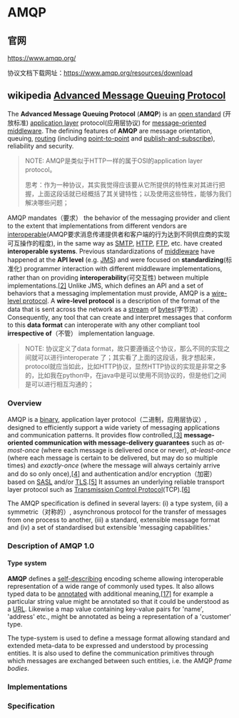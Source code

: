 # AMQP

## 官网

https://www.amqp.org/

协议文档下载网址：https://www.amqp.org/resources/download



## wikipedia [Advanced Message Queuing Protocol](https://en.wikipedia.org/wiki/Advanced_Message_Queuing_Protocol) 

The **Advanced Message Queuing Protocol** (**AMQP**) is an [open standard](https://en.wikipedia.org/wiki/Open_standard) (开放标准) [application layer](https://en.wikipedia.org/wiki/Application_layer) protocol(应用层协议) for [message-oriented middleware](https://en.wikipedia.org/wiki/Message-oriented_middleware). The defining features of **AMQP** are message orientation, queuing, [routing](https://en.wikipedia.org/wiki/Routing) (including [point-to-point](https://en.wikipedia.org/wiki/Point-to-point_(telecommunications)) and [publish-and-subscribe](https://en.wikipedia.org/wiki/Publish%E2%80%93subscribe)), reliability and security.

> NOTE: AMQP是类似于HTTP一样的属于OSI的application layer protocol。
>
> 思考：作为一种协议，其实我觉得应该要从它所提供的特性来对其进行把握，上面这段话就已经概括了其关键特性；以及使用这些特性，能够为我们解决哪些问题；

AMQP mandates（要求） the behavior of the messaging provider and client to the extent that implementations from different vendors are [interoperable](https://en.wikipedia.org/wiki/Interoperable)(AMQP要求消息传递提供者和客户端的行为达到不同供应商的实现可互操作的程度), in the same way as [SMTP](https://en.wikipedia.org/wiki/SMTP), [HTTP](https://en.wikipedia.org/wiki/HTTP), [FTP](https://en.wikipedia.org/wiki/FTP), etc. have created **interoperable systems**. Previous standardizations of [middleware](https://en.wikipedia.org/wiki/Middleware) have happened at the **API level** (e.g. [JMS](https://en.wikipedia.org/wiki/Java_Message_Service)) and were focused on **standardizing**(标准化) programmer interaction with different middleware implementations, rather than on providing **interoperability**(可交互性) between multiple implementations.[[2\]](https://en.wikipedia.org/wiki/Advanced_Message_Queuing_Protocol#cite_note-2) Unlike JMS, which defines an API and a set of behaviors that a messaging implementation must provide, AMQP is a [wire-level protocol](https://en.wikipedia.org/wiki/Wire_protocol). A **wire-level protocol** is a description of the format of the data that is sent across the network as a [stream](https://en.wikipedia.org/wiki/Byte_stream) of [bytes](https://en.wikipedia.org/wiki/Octet_(computing))(字节流）. Consequently, any tool that can create and interpret messages that conform to this **data format** can interoperate with any other compliant tool **irrespective of**（不管） implementation language.

> NOTE: 协议定义了data format，故只要遵循这个协议，那么不同的实现之间就可以进行interoperate 了；其实看了上面的这段话，我才想起来，protocol就应当如此，比如HTTP协议，显然HTTP协议的实现是非常之多的，比如我在python中，在java中是可以使用不同协议的，但是他们之间是可以进行相互沟通的；

### Overview

AMQP is a [binary](https://en.wikipedia.org/wiki/Binary_protocol), application layer protocol（二进制，应用层协议）, designed to efficiently support a wide variety of messaging applications and communication patterns. It provides flow controlled,[[3\]](https://en.wikipedia.org/wiki/Advanced_Message_Queuing_Protocol#cite_note-3) **message-oriented communication with message-delivery guarantees** such as *at-most-once* (where each message is delivered once or never), *at-least-once* (where each message is certain to be delivered, but may do so multiple times) and *exactly-once* (where the message will always certainly arrive and do so only once),[[4\]](https://en.wikipedia.org/wiki/Advanced_Message_Queuing_Protocol#cite_note-4) and authentication and/or encryption（加密） based on [SASL](https://en.wikipedia.org/wiki/Simple_Authentication_and_Security_Layer) and/or [TLS](https://en.wikipedia.org/wiki/Transport_Layer_Security).[[5\]](https://en.wikipedia.org/wiki/Advanced_Message_Queuing_Protocol#cite_note-5) It assumes an underlying reliable transport layer protocol such as [Transmission Control Protocol](https://en.wikipedia.org/wiki/Transmission_Control_Protocol)(TCP).[[6\]](https://en.wikipedia.org/wiki/Advanced_Message_Queuing_Protocol#cite_note-6)

The AMQP specification is defined in several layers: (i) a type system, (ii) a symmetric（对称的）, asynchronous protocol for the transfer of messages from one process to another, (iii) a standard, extensible message format and (iv) a set of standardised but extensible 'messaging capabilities.'



### Description of AMQP 1.0

#### Type system

**AMQP** defines a [self-describing](https://en.wikipedia.org/wiki/Self-describing) encoding scheme allowing interoperable representation of a wide range of commonly used types. It also allows typed data to be [annotated](https://en.wikipedia.org/wiki/Semantic_annotation) with additional meaning,[[17\]](https://en.wikipedia.org/wiki/Advanced_Message_Queuing_Protocol#cite_note-17) for example a particular string value might be annotated so that it could be understood as a [URL](https://en.wikipedia.org/wiki/URL). Likewise a map value containing key-value pairs for 'name', 'address' etc., might be annotated as being a representation of a 'customer' type.

The type-system is used to define a message format allowing standard and extended meta-data to be expressed and understood by processing entities. It is also used to define the communication primitives through which messages are exchanged between such entities, i.e. the AMQP *frame bodies*.

### Implementations

### Specification

